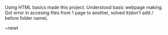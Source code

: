 Using HTML basics made this project. Understood basic webpage making. Got error in accesing files from 1 page to another, solved it(don't add / before folder name).

~newt